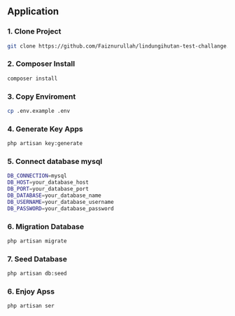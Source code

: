 ## Application 
### 1. Clone Project
```bash
git clone https://github.com/Faiznurullah/lindungihutan-test-challange.git
```
### 2. Composer Install
```bash
composer install
```
### 3. Copy Enviroment
```bash
cp .env.example .env
```
### 4. Generate Key Apps
```bash
php artisan key:generate
```
### 5. Connect database mysql 
```bash
DB_CONNECTION=mysql
DB_HOST=your_database_host
DB_PORT=your_database_port
DB_DATABASE=your_database_name
DB_USERNAME=your_database_username
DB_PASSWORD=your_database_password
```
### 6. Migration Database
```bash
php artisan migrate
```
### 7. Seed Database
```bash
php artisan db:seed
```
### 6. Enjoy Apss
```bash
php artisan ser
```
